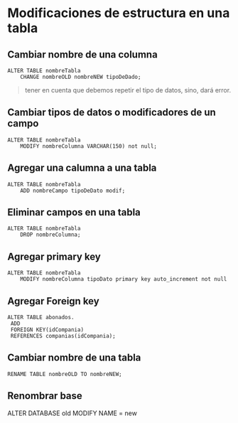 # Modificaciones de estructura en una tabla

## Cambiar nombre de una columna

    ALTER TABLE nombreTabla 
        CHANGE nombreOLD nombreNEW tipoDeDado;  

> tener en cuenta que debemos repetir el tipo de datos, sino, dará error.  

## Cambiar tipos de datos o modificadores de un campo

    ALTER TABLE nombreTabla
        MODIFY nombreColumna VARCHAR(150) not null;  

## Agregar una calumna a una tabla

    ALTER TABLE nombreTabla
        ADD nombreCampo tipoDeDato modif;

## Eliminar campos en una tabla 

    ALTER TABLE nombreTabla
        DROP nombreColumna;  

## Agregar primary key

    ALTER TABLE nombreTabla  
        MODIFY nombreColumna tipoDato primary key auto_increment not null   


## Agregar Foreign key

    ALTER TABLE abonados. 
     ADD  
     FOREIGN KEY(idCompania) 
     REFERENCES companias(idCompania); 


## Cambiar nombre de una tabla

    RENAME TABLE nombreOLD TO nombreNEW;  

## Renombrar base 

  ALTER DATABASE old MODIFY NAME = new
